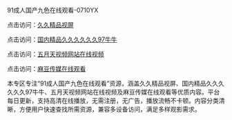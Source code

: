 91成人国产九色在线观看-0710YX

点击访问：<a href="https://heiliaoxqkkct.pages.dev">久久精品视屏</a>

点击访问：<a href="https://heiliaoxwd5i8.pages.dev">国内精品久久久久久久97牛牛</a>

点击访问：<a href="https://heiliaowt0d7p.pages.dev">五月天视频网站在线视频</a>

点击访问：<a href="https://heiliaoga6s9v.pages.dev">麻豆传媒在线观看</a>

本专区专注“91成人国产九色在线观看”资源，涵盖久久精品视屏、国内精品久久久久久久97牛牛、五月天视频网站在线视频及麻豆传媒在线观看等优质内容。平台每日更新，支持高清在线播放，无需注册，无广告，播放流畅不卡顿。内容分类清晰，方便用户快速查找所需资源，兼容多设备访问，满足多样观影需求。

<span style="display:none;">[Canonical link](https://github.com/sau20250710/so1)</span>

